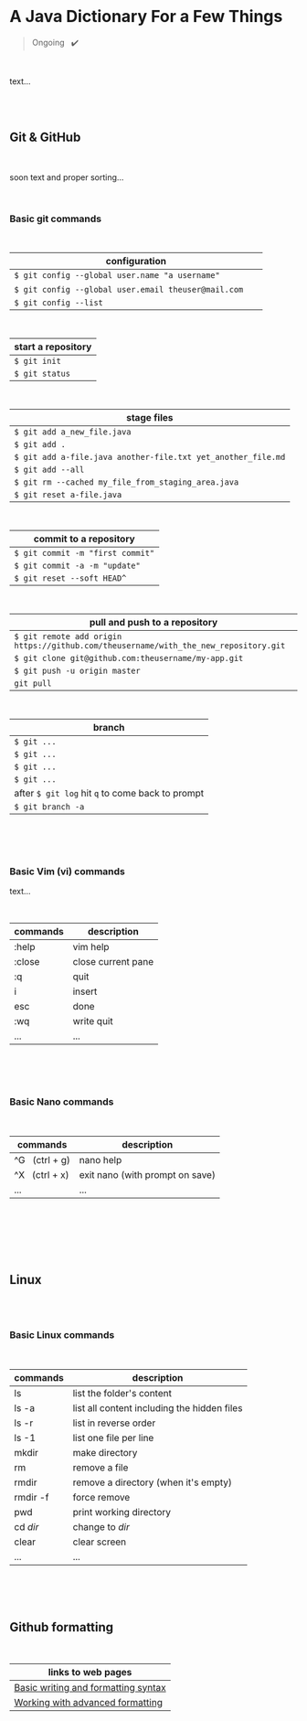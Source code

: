 <br>

# A Java Dictionary For a Few Things
 
> Ongoing &nbsp; ✔️  <!-- ✅ --> 

<br>

text...

<br> 
<br>

## Git & GitHub

<br>

soon text and proper sorting...

<br>

### Basic git commands 

<br>

| configuration |
| --- |
| `$ git config --global user.name "a username"`						   |
| `$ git config --global user.email theuser@mail.com` &nbsp; &nbsp; &nbsp; |
| `$ git config --list`   												   |

<br>

| start a repository |
| --- |
| `$ git init` 	 |
| `$ git status` |

<br>

| stage files |
| --- |
| `$ git add a_new_file.java` 									|
| `$ git add .` 												|
| `$ git add a-file.java another-file.txt yet_another_file.md` 	|
| `$ git add --all` 											|
| `$ git rm --cached my_file_from_staging_area.java` 			|
| `$ git reset a-file.java` 									|

<br>

| commit to a repository |
| --- |
| `$ git commit -m "first commit"` |
| `$ git commit -a -m "update"` |
| `$ git reset --soft HEAD^` |

<br>

| pull and push to a repository |
| --- |
| `$ git remote add origin https://github.com/theusername/with_the_new_repository.git` |
| `$ git clone git@github.com:theusername/my-app.git` |
| `$ git push -u origin master` 					  |
| `git pull` 										  |	

<br>

| branch |
| --- |
| `$ git ...` |
| `$ git ...` |
| `$ git ...` |
| `$ git ...` |
| after `$ git log` hit `q` to come back to prompt |
| `$ git branch -a` |
 
<br>
<br>
<br> 

### Basic Vim (vi) commands

text... 

<br>

| commands      | description      				 |
| ---| --- |
| :help			| vim help						 |
| :close		| close current pane			 |
| :q           	| quit			  				 |
| i           	| insert		  				 |
| esc         	| done			  				 |
| :wq           | write quit	  				 |
| ...			| ...

<br>
<br>
<br>


### Basic Nano commands

<br>

| commands      	   | description      				 |
| ---| --- |
| ^G &nbsp; (ctrl + g) | nano help						 |
| ^X &nbsp; (ctrl + x) | exit nano (with prompt on save) |
| ...           	   | ...			  				 |

<br>
<br>
<br>
<br>
<br>

## Linux 

<br>
<br>

### Basic Linux commands

<br>

| commands      | description   				    			|
| --- | --- |
| ls		    | list the folder's content 	    		    |
| ls -a         | list all content including the hidden files	|
| ls -r 		| list in reverse order 						|
| ls -1 		| list one file per line						|
| mkdir			| make directory 								|
| rm 			| remove a file 								|
| rmdir 		| remove a directory (when it's empty)			|
| rmdir -f 		| force remove 									|
| pwd 			| print working directory 						|
| cd *dir* 		| change to *dir* 								|
| clear 		| clear screen 									|
| ...		    | ...											|

<br>
<br>
<br>


## Github formatting

<br>

| links to web pages			    			|
| ---------------------------------------------	|
| [Basic writing and formatting syntax](https://help.github.com/en/articles/basic-writing-and-formatting-syntax)   		    |
| [Working with advanced formatting](https://help.github.com/en/articles/working-with-advanced-formatting)				 |
